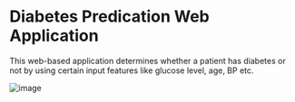 # Diabetes Predication Web Application

This web-based application determines whether a patient has diabetes or not by using certain input features like glucose level, age, BP etc.



![image](https://github.com/dikuagarwal/Patient-Diabetes-Predication/assets/129959008/42cf44db-5617-4f14-bcab-4bf41ad4def8)
